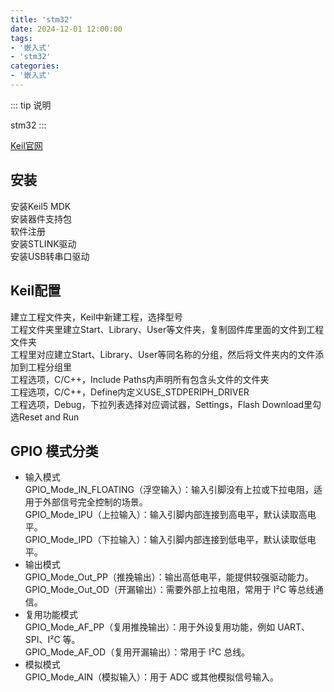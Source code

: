 ```yaml
---
title: 'stm32'
date: 2024-12-01 12:00:00
tags:
- '嵌入式'
- 'stm32'
categories:
- '嵌入式'
---
```


::: tip 说明

stm32
:::

[Keil官网](<https://www.keil.com>)

<!-- more -->
## 安装

安装Keil5 MDK  
安装器件支持包  
软件注册  
安装STLINK驱动  
安装USB转串口驱动  

## Keil配置

建立工程文件夹，Keil中新建工程，选择型号  
工程文件夹里建立Start、Library、User等文件夹，复制固件库里面的文件到工程文件夹  
工程里对应建立Start、Library、User等同名称的分组，然后将文件夹内的文件添加到工程分组里  
工程选项，C/C++，Include Paths内声明所有包含头文件的文件夹  
工程选项，C/C++，Define内定义USE_STDPERIPH_DRIVER  
工程选项，Debug，下拉列表选择对应调试器，Settings，Flash Download里勾选Reset and Run  

## GPIO 模式分类
* 输入模式  
GPIO_Mode_IN_FLOATING（浮空输入）：输入引脚没有上拉或下拉电阻，适用于外部信号完全控制的场景。  
GPIO_Mode_IPU（上拉输入）：输入引脚内部连接到高电平，默认读取高电平。  
GPIO_Mode_IPD（下拉输入）：输入引脚内部连接到低电平，默认读取低电平。  
* 输出模式  
GPIO_Mode_Out_PP（推挽输出）：输出高低电平，能提供较强驱动能力。  
GPIO_Mode_Out_OD（开漏输出）：需要外部上拉电阻，常用于 I²C 等总线通信。  
* 复用功能模式  
GPIO_Mode_AF_PP（复用推挽输出）：用于外设复用功能，例如 UART、SPI、I²C 等。  
GPIO_Mode_AF_OD（复用开漏输出）：常用于 I²C 总线。  
* 模拟模式  
GPIO_Mode_AIN（模拟输入）：用于 ADC 或其他模拟信号输入。  